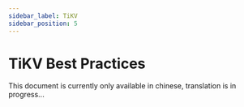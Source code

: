 ```yaml
---
sidebar_label: TiKV
sidebar_position: 5
---
```

# TiKV Best Practices

This document is currently only available in chinese, translation is in progress...
